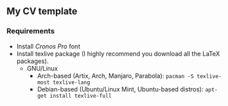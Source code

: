 ## My CV template
### Requirements
- Install _Cronos Pro_ font
- Install texlive package (I highly recommend you download all the LaTeX packages).
    - GNU/Linux
        - Arch-based (Artix, Arch, Manjaro, Parabola): `pacman -S texlive-most texlive-lang`
        - Debian-based (Ubuntu/Linux Mint, Ubuntu-based distros): `apt-get install texlive-full`
